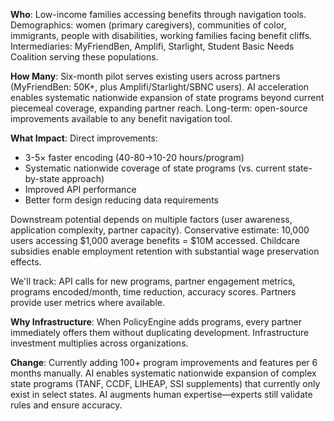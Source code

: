 **Who**: Low-income families accessing benefits through navigation tools. Demographics: women (primary caregivers), communities of color, immigrants, people with disabilities, working families facing benefit cliffs. Intermediaries: MyFriendBen, Amplifi, Starlight, Student Basic Needs Coalition serving these populations.

**How Many**: Six-month pilot serves existing users across partners (MyFriendBen: 50K+, plus Amplifi/Starlight/SBNC users). AI acceleration enables systematic nationwide expansion of state programs beyond current piecemeal coverage, expanding partner reach. Long-term: open-source improvements available to any benefit navigation tool.

**What Impact**:
Direct improvements:
- 3-5× faster encoding (40-80→10-20 hours/program)
- Systematic nationwide coverage of state programs (vs. current state-by-state approach)
- Improved API performance
- Better form design reducing data requirements

Downstream potential depends on multiple factors (user awareness, application complexity, partner capacity). Conservative estimate: 10,000 users accessing $1,000 average benefits = $10M accessed. Childcare subsidies enable employment retention with substantial wage preservation effects.

We'll track: API calls for new programs, partner engagement metrics, programs encoded/month, time reduction, accuracy scores. Partners provide user metrics where available.

**Why Infrastructure**: When PolicyEngine adds programs, every partner immediately offers them without duplicating development. Infrastructure investment multiplies across organizations.

**Change**: Currently adding 100+ program improvements and features per 6 months manually. AI enables systematic nationwide expansion of complex state programs (TANF, CCDF, LIHEAP, SSI supplements) that currently only exist in select states. AI augments human expertise—experts still validate rules and ensure accuracy.